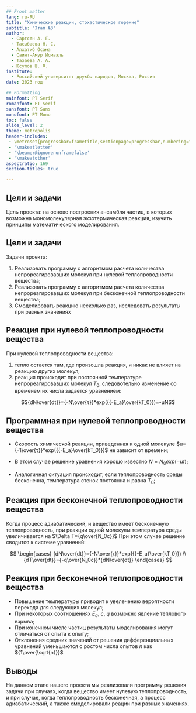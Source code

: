 ```yaml
---
## Front matter
lang: ru-RU
title: "Химические реакции, стохастическое горение"
subtitle: "Этап №3"
author: 
  - Саргсян А. Г. 
  - Тасыбаева Н. С.
  - Алхатиб Осама 
  - Саинт-Амур Исмаэль 
  - Тазаева А. А. 
  - Юсупов Ш. Ф. 
institute:
  - Российский университет дружбы народов, Москва, Россия
date: 2023 год

## Formatting
mainfont: PT Serif
romanfont: PT Serif
sansfont: PT Sans
monofont: PT Mono
toc: false
slide_level: 2
theme: metropolis
header-includes:
 - \metroset{progressbar=frametitle,sectionpage=progressbar,numbering=fraction}
 - '\makeatletter'
 - '\beamer@ignorenonframefalse'
 - '\makeatother'
aspectratio: 169
section-titles: true

---
```


## Цели и задачи
Цель проекта: на основе построения ансамбля частиц, в которых
возможна мономолекулярная экзотермическая реакция, изучить принципы математического моделирования.

## Цели и задачи 

Задачи проекта:

1.	Реализовать программу с алгоритмом расчета количества непрореагировавших молекул при нулевой теплопроводности вещества;
2.	Реализовать программу с алгоритмом расчета количества непрореагировавших молекул при бесконечной теплопроводности вещества;
3.	Смоделировать реакцию несколько раз, исследовать результаты при разных значениях

## Реакция при нулевой теплопроводности вещества
При нулевой теплопроводности вещества:
 
1. тепло остается там, где произошла реакция, и никак не влияет на реакцию других молекул;
2. реакция происходит при постоянной температуре непрореагировавших молекул $T_0$, следовотельно изменение со временем их числа задается уравнением:

  $${dN\over{dt}}={-N\over{τ}}*exp({{-E_a}\over{kT_0}})=-uN$$

## Программная при нулевой теплопроводности вещества

- Скорость химической реакции, приведенная к одной молекуле   $u={-1\over{τ}}*exp({{-E_a}\over{kT_0}})$ не зависит от времени;

- В этом случае решение уравнения хорошо известно  $N=N_0exp(-ut)$;

- Аналогичная ситуация происходит, если теплопроводность среды бесконечна, температура стенок постоянна и равна $T_0$;

## Реакция при бесконечной теплопроводности вещества

Когда процесс адиабатический, и вещество имеет бесконечную теплопроводность,
при реакции одной молекулы температура среды увеличивается на $\Delta T={q\over{N_0c}}$
При этом случае решение сводится к системе уравнений:

$$
 \begin{cases}
   {dN\over{dt}}={-N\over{τ}}*exp({{-E_a}\over{kT_0}})
   \\
   {dT\over{dt}}={-q\over{N_0c}}*{dN\over{dt}}
 \end{cases}
$$

## Реакция при бесконечной теплопроводности вещества

- Повышение температуры приводит к увелечению вероятности перехода для следующих молекул;
- При некоторых соотношениях $E_a$, $c$, $q$ возможно явление теплового взрыва;
- При конечном числе частиц результаты моделирования могут отличаться от опыта к опыту;
- Отклонения средних значений от решения дифференциальных уравнений уменьшаются с ростом числа опытов $n$ как ${1\over{\sqrt{n}}}$ 


## Выводы

На данном этапе нашего проекта мы реализовали программу решения задачи при случаях, когда вещество имеет нулевую теплопроводность, и при случае, когда теплопроводность бесконечная, а процесс адиабатический, а также смоделировали реации при разных значениях.

